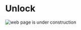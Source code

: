 # Unlock

![web page is under construction](https://docimages.blob.core.chinacloudapi.cn/images/commingsoon20210514.jpg)
